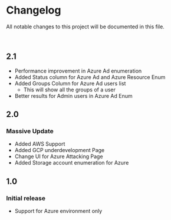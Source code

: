 # Changelog

All notable changes to this project will be documented in this file.

<br>

## 2.1

- Performance improvement in Azure Ad enumeration
- Added Status column for Azure Ad and Azure Resource Enum
- Added Groups Column for Azure Ad users list
  - This will show all the groups of a user
- Better results for Admin users in Azure Ad Enum
 
## 2.0

### Massive Update
- Added AWS Support
- Added GCP underdevelopment Page
- Change UI for Azure Attacking Page
- Added Storage account enumeration for Azure


## 1.0 
### Initial release 
- Support for Azure environment only